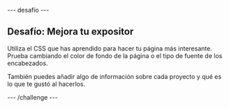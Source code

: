 \--- desafío \---

## Desafío: Mejora tu expositor

Utiliza el CSS que has aprendido para hacer tu página más interesante. Prueba cambiando el color de fondo de la página o el tipo de fuente de los encabezados.

También puedes añadir algo de información sobre cada proyecto y qué es lo que te gustó al hacerlos.

\--- /challenge \---